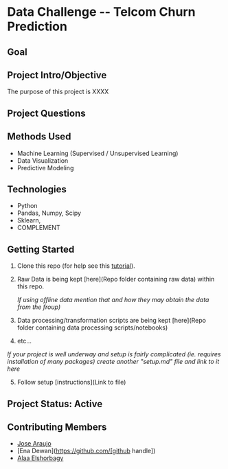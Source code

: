 # Data Challenge -- Telcom Churn Prediction

## Goal


## Project Intro/Objective
The purpose of this project is XXXX

## Project Questions


## Methods Used
* Machine Learning (Supervised / Unsupervised Learning)
* Data Visualization
* Predictive Modeling

## Technologies
* Python
* Pandas, Numpy, Scipy
* Sklearn, 
* COMPLEMENT

## Getting Started

1. Clone this repo (for help see this [tutorial](https://help.github.com/articles/cloning-a-repository/)).
2. Raw Data is being kept [here](Repo folder containing raw data) within this repo.

    *If using offline data mention that and how they may obtain the data from the froup)*

3. Data processing/transformation scripts are being kept [here](Repo folder containing data processing scripts/notebooks)
4. etc...

*If your project is well underway and setup is fairly complicated (ie. requires installation of many packages)
create another "setup.md" file and link to it here*

5. Follow setup [instructions](Link to file)

## Project Status: Active

## Contributing Members
* [Jose Araujo](https://github.com/gordoaraujo)
* [Ena Dewan](https://github.com/[github handle])
* [Alaa Elshorbagy](https://github.com/AlaaElshorbagy)
